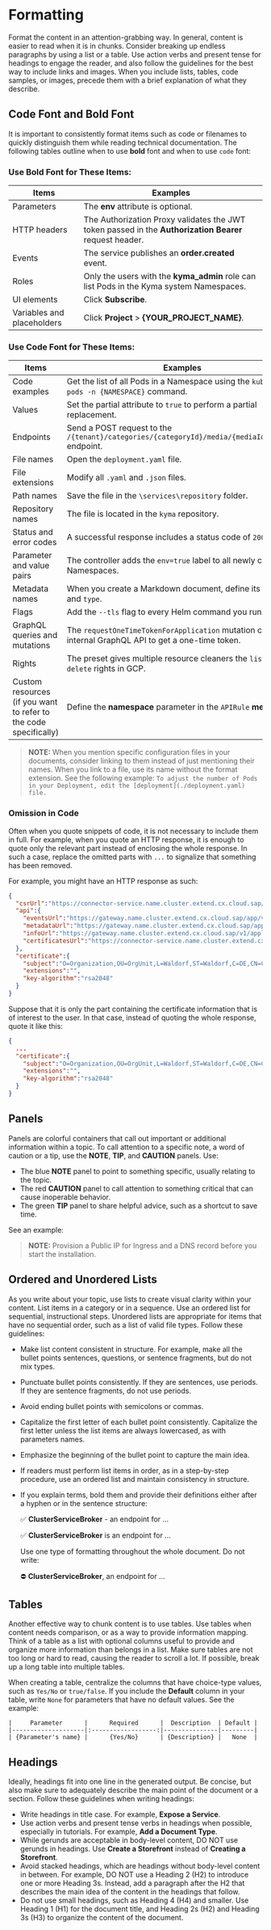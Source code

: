 # Formatting

Format the content in an attention-grabbing way. In general, content is easier to read when it is in chunks. Consider breaking up endless paragraphs by using a list or a table. Use action verbs and present tense for headings to engage the reader, and also follow the guidelines for the best way to include links and images. When you include lists, tables, code samples, or images, precede them with a brief explanation of what they describe.

## Code Font and Bold Font

It is important to consistently format items such as code or filenames to quickly distinguish them while reading technical documentation. The following tables outline when to use **bold** font and when to use `code` font:

### Use Bold Font for These Items:

Items       | Examples
----------- | ----------------------------------------------------------------------
Parameters   | The **env** attribute is optional.
HTTP headers | The Authorization Proxy validates the JWT token passed in the **Authorization Bearer** request header.
Events       | The service publishes an **order.created** event.
Roles        | Only the users with the **kyma_admin** role can list Pods in the Kyma system Namespaces.
UI elements  | Click **Subscribe**.
Variables and placeholders | Click **Project** > **{YOUR_PROJECT_NAME}**.

### Use Code Font for These Items:

Items                     | Examples
------------------------- | -----------------------------------------------------------------------------------------------
Code examples             | Get the list of all Pods in a Namespace using the `kubectl get pods -n {NAMESPACE}` command.
Values                    | Set the partial attribute to `true` to perform a partial replacement.
Endpoints                 | Send a POST request to the `/{tenant}/categories/{categoryId}/media/{mediaId}/commit` endpoint.
File names                | Open the `deployment.yaml` file.
File extensions           | Modify all `.yaml` and `.json` files.
Path names                | Save the file in the `\services\repository` folder.
Repository names          | The file is located in the `kyma` repository.
Status and error codes    | A successful response includes a status code of `200 OK`.
Parameter and value pairs | The controller adds the `env=true` label to all newly created Namespaces.
Metadata names            | When you create a Markdown document, define its `title` and `type`.
Flags                     | Add the `--tls` flag to every Helm command you run.
GraphQL queries and mutations   | The `requestOneTimeTokenForApplication` mutation calls the internal GraphQL API to get a one-time token. |
Rights                    | The preset gives multiple resource cleaners the `list` and `delete` rights in GCP.
Custom resources (if you want to refer to the code specifically) | Define the **namespace** parameter in the `APIRule` **metadata**.

>**NOTE:** When you mention specific configuration files in your documents, consider linking to them instead of just mentioning their names. When you link to a file, use its name without the format extension. See the following example:
> `To adjust the number of Pods in your Deployment, edit the [deployment](./deployment.yaml) file.`


### Omission in Code

Often when you quote snippets of code, it is not necessary to include them in full. For example, when you quote an HTTP response, it is enough to quote only the relevant part instead of enclosing the whole response. In such a case, replace the omitted parts with `...` to signalize that something has been removed.

For example, you might have an HTTP response as such:

```json
{
  "csrUrl":"https://connector-service.name.cluster.extend.cx.cloud.sap/v1/applications/certificates?token=5o7ucwjz9vcpFlBsHJcwnnuL-rU8af1MsfQ6OlWTgauw7aB-xtSkXUn_ts0RtMMKhvlZVPridqmAPbf2mKC8YA==",
  "api":{
    "eventsUrl":"https://gateway.name.cluster.extend.cx.cloud.sap/app/v1/events",
    "metadataUrl":"https://gateway.name.cluster.extend.cx.cloud.sap/app/v1/metadata/services",
    "infoUrl":"https://gateway.name.cluster.extend.cx.cloud.sap/v1/applications/management/info",
    "certificatesUrl":"https://connector-service.name.cluster.extend.cx.cloud.sap/v1/applications/certificates"
  },
  "certificate":{
    "subject":"O=Organization,OU=OrgUnit,L=Waldorf,ST=Waldorf,C=DE,CN=CNAME",
    "extensions":"",
    "key-algorithm":"rsa2048"
  }
}
```

Suppose that it is only the part containing the certificate information that is of interest to the user. In that case, instead of quoting the whole response, quote it like this:
```json
{
  ...
  "certificate":{
    "subject":"O=Organization,OU=OrgUnit,L=Waldorf,ST=Waldorf,C=DE,CN=CNAME",
    "extensions":"",
    "key-algorithm":"rsa2048"
  }
}
```

## Panels

Panels are colorful containers that call out important or additional information within a topic. To call attention to a specific note, a word of caution or a tip, use the  **NOTE**, **TIP**, and **CAUTION** panels. Use:
- The blue **NOTE** panel to point to something specific, usually relating to the topic.
- The red **CAUTION** panel to call attention to something critical that can cause inoperable behavior.
- The green **TIP** panel to share helpful advice, such as a shortcut to save time.

See an example:

>**NOTE:** Provision a Public IP for Ingress and a DNS record before you start the installation.

## Ordered and Unordered Lists

As you write about your topic, use lists to create visual clarity within your content. List items in a category or in a sequence. Use an ordered list for sequential, instructional steps. Unordered lists are appropriate for items that have no sequential order, such as a list of valid file types. Follow these guidelines:

* Make list content consistent in structure. For example, make all the bullet points sentences, questions, or sentence fragments, but do not mix types.
* Punctuate bullet points consistently. If they are sentences, use periods. If they are sentence fragments, do not use periods.
* Avoid ending bullet points with semicolons or commas.
* Capitalize the first letter of each bullet point consistently. Capitalize the first letter unless the list items are always lowercased, as with parameters names.
* Emphasize the beginning of the bullet point to capture the main idea.
* If readers must perform list items in order, as in a step-by-step procedure, use an ordered list and maintain consistency in structure.
* If you explain terms, bold them and provide their definitions either after a hyphen or in the sentence structure:  

    ✅ **ClusterServiceBroker** - an endpoint for ...

    ✅ **ClusterServiceBroker** is an endpoint for ...

    Use one type of formatting throughout the whole document. Do not write:

    ⛔️ **ClusterServiceBroker**, an endpoint for ...

## Tables

Another effective way to chunk content is to use tables. Use tables when content needs comparison, or as a way to provide information mapping. Think of a table as a list with optional columns useful to provide and organize more information than belongs in a list. Make sure tables are not too long or hard to read, causing the reader to scroll a lot. If possible, break up a long table into multiple tables.

When creating a table, centralize the columns that have choice-type values, such as `Yes/No` or `true/false`. If you include the **Default** column in your table, write `None` for parameters that have no default values. See the example:
```
|     Parameter      |      Required      |  Description  | Default |
|--------------------|:------------------:|---------------|---------|
| {Parameter's name} |      {Yes/No}      | {Description} |   None  |
```

## Headings
Ideally, headings fit into one line in the generated output. Be concise, but also make sure to adequately describe the main point of the document or a section. Follow these guidelines when writing headings:

* Write headings in title case. For example, **Expose a Service**.
* Use action verbs and present tense verbs in headings when possible, especially in tutorials. For example, **Add a Document Type**.
* While gerunds are acceptable in body-level content, DO NOT use gerunds in headings. Use **Create a Storefront** instead of **Creating a Storefront**.
* Avoid stacked headings, which are headings without body-level content in between. For example, DO NOT use a Heading 2 (H2) to introduce one or more Heading 3s. Instead, add a paragraph after the H2 that describes the main idea of the content in the headings that follow.
* Do not use small headings, such as Heading 4 (H4) and smaller. Use Heading 1 (H1) for the document title, and Heading 2s (H2) and Heading 3s (H3) to organize the content of the document.
